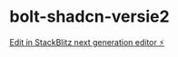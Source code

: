 # bolt-shadcn-versie2

[Edit in StackBlitz next generation editor ⚡️](https://stackblitz.com/~/github.com/violacase/bolt-shadcn-versie2)